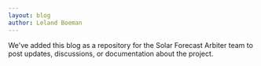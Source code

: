 ```yaml
---
layout: blog
author: Leland Boeman
---
```

We've added this blog as a repository for the Solar Forecast Arbiter team to post updates, discussions, or documentation about the project.
